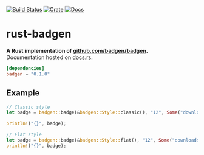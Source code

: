 [![Build Status](https://travis-ci.com/avitex/rust-badgen.svg?branch=master)](https://travis-ci.com/avitex/rust-badgen)
[![Crate](https://img.shields.io/crates/v/badgen.svg)](https://crates.io/crates/badgen)
[![Docs](https://docs.rs/badgen/badge.svg)](https://docs.rs/badgen)

# rust-badgen

**A Rust implementation of [github.com/badgen/badgen](https://github.com/badgen/badgen).**  
Documentation hosted on [docs.rs](https://docs.rs/badgen).

```toml
[dependencies]
badgen = "0.1.0"
```

## Example

```rust
// Classic style
let badge = badgen::badge(&badgen::Style::classic(), "12", Some("downloads")).unwrap();

println!("{}", badge);

// Flat style
let badge = badgen::badge(&badgen::Style::flat(), "12", Some("downloads")).unwrap();
println!("{}", badge);
```
